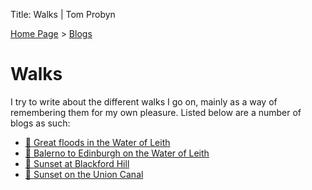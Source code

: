 Title: Walks | Tom Probyn

[Home Page](https://tomprobyn.uk) > [Blogs](https://tomprobyn.uk/blogs)

# Walks

I try to write about the different walks I go on, mainly as a way of remembering them for my own pleasure. Listed below are a number of blogs as such:

 - [📄 Great floods in the Water of Leith](./floods_water_leith.html)
 - [📄 Balerno to Edinburgh on the Water of Leith](./balerno_edinburgh.html)
 - [📄 Sunset at Blackford Hill](./blackford_hill_sunset.html)
 - [📄 Sunset on the Union Canal](./union_canal_sunset.html)